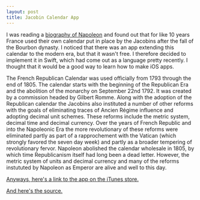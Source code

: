 ```yaml
---
layout: post
title: Jacobin Calendar App
---
```


I was reading a [biography of Napoleon](http://www.amazon.com/Napoleon-Life-Andrew-Roberts/dp/0143127853) and found out that for like 10 years France used their own calendar put in place by the Jacobins after the fall of the Bourbon dynasty.  I noticed that there was an app extending this calendar to the modern era, but that it wasn't free.  I therefore decided to implement it in Swift, which had come out as a language pretty recently. I thought that it would be a good way to learn how to make iOS apps.

The French Republican Calendar was used officially from 1793 through the end of 1805. The calendar starts with the beginning of the Republican Era and the abolition of the monarchy on September 22nd 1792. It was created by a commission headed by Gilbert Romme. Along with the adoption of the Republican calendar the Jacobins also instituted a number of other reforms with the goals of eliminating traces of Ancien Régime influence and adopting decimal unit schemes. These reforms include the metric system, decimal time and decimal currency. Over the years of French Republic and into the Napoleonic Era the more revolutionary of these reforms were eliminated partly as part of a rapprochement with the Vatican (which strongly favored the seven day week) and partly as a broader tempering of revolutionary fervor. Napoleon abolished the calendar wholesale in 1805, by which time Republicanism itself had long been a dead letter. However, the metric system of units and decimal currency and many of the reforms instututed by Napoleon as Emperor are alive and well to this day.

[Anyways, here's a link to the app on the iTunes store.](https://itunes.apple.com/us/app/jacobin-calendar/id1070882896)

[And here's the source.](https://github.com/alexrson/jCal)
